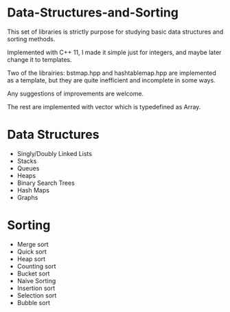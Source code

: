 # Data-Structures-and-Sorting
This set of libraries is strictly purpose for studying basic data structures and sorting methods.

Implemented with C++ 11, I made it simple just for integers, and maybe later change it to templates.

Two of the librairies: bstmap.hpp and hashtablemap.hpp are implemented as a template, but they are quite inefficient and incomplete in some ways.

Any suggestions of improvements are welcome.

The rest are implemented with vector<int> which is typedefined as Array.

# Data Structures
 - Singly/Doubly Linked Lists
 - Stacks
 - Queues
 - Heaps
 - Binary Search Trees
 - Hash Maps
 - Graphs

# Sorting
- Merge sort
- Quick sort
- Heap sort
- Counting sort
- Bucket sort
 - Naive Sorting
  - Insertion sort
  - Selection sort
  - Bubble sort
